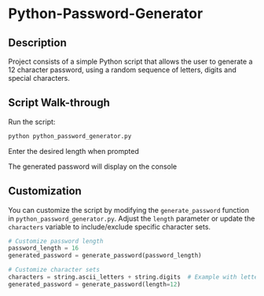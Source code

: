 # Python-Password-Generator

## Description
Project consists of a simple Python script that allows the user to generate a 12 character password, using a random sequence of letters, digits and special characters.

## Script Walk-through
Run the script:
``` bash
python python_password_generator.py
```  
Enter the desired length when prompted

The generated password will display on the console

## Customization

You can customize the script by modifying the `generate_password` function in `python_password_generator.py`. Adjust the `length` parameter or update the `characters` variable to include/exclude specific character sets.

```python
# Customize password length
password_length = 16
generated_password = generate_password(password_length)

# Customize character sets
characters = string.ascii_letters + string.digits  # Example with letters and digits only
generated_password = generate_password(length=12)
